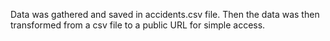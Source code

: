 Data was gathered and saved in accidents.csv file. Then the data was then transformed from a csv file to a public URL for simple access.